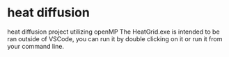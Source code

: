 # heat diffusion
 heat diffusion project utilizing openMP
 The HeatGrid.exe is intended to be ran outside of VSCode, you can run it by double clicking on it or run it from your command line.
